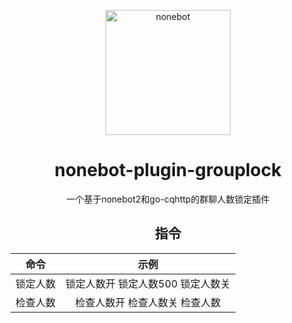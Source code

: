 <p align="center">
  <a href="https://v2.nonebot.dev/"><img src="https://v2.nonebot.dev/logo.png" width="200" height="200" alt="nonebot"></a>
</p>

<div align="center">

#  nonebot-plugin-grouplock
一个基于nonebot2和go-cqhttp的群聊人数锁定插件

## 指令


| 命令 | 示例 |
|:--------:|:-------------:|
| 锁定人数  |  锁定人数开 锁定人数500 锁定人数关 |
|检查人数|   检查人数开 检查人数关 检查人数|